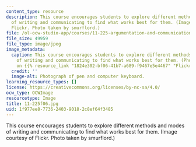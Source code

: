 ```yaml
---
content_type: resource
description: This course encourages students to explore different methods and modes
  of writing and communicating to find what works best for them. (Image courtesy of
  Flickr. Photo taken by smurflord.)
file: /ol-ocw-studio-app/courses/11-225-argumentation-and-communication-fall-2006/1f977ee87736240390182c8ef64f3485_11-225f06.jpg
file_size: 49959
file_type: image/jpeg
image_metadata:
  caption: This course encourages students to explore different methods and modes
    of writing and communicating to find what works best for them. (Photo by smurflord
    on {{% resource_link "1824e302-bf06-41b7-a689-f9467e5e4467" "Flickr" %}}.)
  credit: ''
  image-alt: Photograph of pen and computer keyboard.
learning_resource_types: []
license: https://creativecommons.org/licenses/by-nc-sa/4.0/
ocw_type: OCWImage
resourcetype: Image
title: 11-225f06.jpg
uid: 1f977ee8-7736-2403-9018-2c8ef64f3485
---
```

This course encourages students to explore different methods and modes of writing and communicating to find what works best for them. (Image courtesy of Flickr. Photo taken by smurflord.)